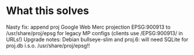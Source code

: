 # What this solves
Nasty fix: append proj Google Web Merc projection EPSG:900913
to /usr/share/proj/epsg for legacy MP configs (clients use /EPSG:900913/ in URLs!)
Upgrade notes: Debian bullseye-slim and proj.6: will 
need SQLite for proj.db i.s.o. /usr/share/proj/epsg!!
